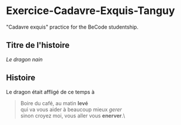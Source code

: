 # Exercice-Cadavre-Exquis-Tanguy
"Cadavre exquis" practice for the BeCode studentship.

## Titre de l'histoire
*Le dragon nain*

## Histoire
Le dragon
était
affligé
de
ce
temps
à 
>Boire du café, au matin **levé** \
>qui va vous aider à beaucoup mieux _gerer_ \
>sinon croyez moi, vous aller vous **enerver**.\